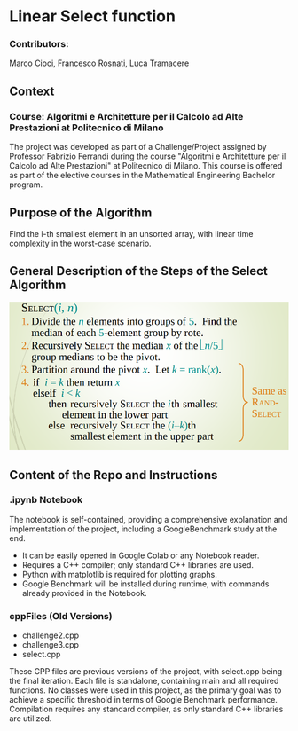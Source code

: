 # Linear Select function

### Contributors:
Marco Cioci, Francesco Rosnati, Luca Tramacere

## Context
### Course: Algoritmi e Architetture per il Calcolo ad Alte Prestazioni at Politecnico di Milano

The project was developed as part of a Challenge/Project assigned by Professor Fabrizio Ferrandi during the course "Algoritmi e Architetture per il Calcolo ad Alte Prestazioni" at Politecnico di Milano. This course is offered as part of the elective courses in the Mathematical Engineering Bachelor program.

## Purpose of the Algorithm 
Find the i-th smallest element in an unsorted array, with linear time complexity in the worst-case scenario.

## General Description of the Steps of the Select Algorithm
![steps](./img/steps.png)

## Content of the Repo and Instructions
### .ipynb Notebook
The notebook is self-contained, providing a comprehensive explanation and implementation of the project, including a GoogleBenchmark study at the end.
- It can be easily opened in Google Colab or any Notebook reader.
- Requires a C++ compiler; only standard C++ libraries are used.
- Python with matplotlib is required for plotting graphs.
- Google Benchmark will be installed during runtime, with commands already provided in the Notebook.

### cppFiles (Old Versions)
- challenge2.cpp
- challenge3.cpp
- select.cpp

These CPP files are previous versions of the project, with select.cpp being the final iteration. Each file is standalone, containing main and all required functions. No classes were used in this project, as the primary goal was to achieve a specific threshold in terms of Google Benchmark performance. Compilation requires any standard compiler, as only standard C++ libraries are utilized.
